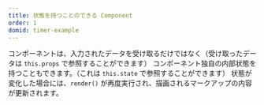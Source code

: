 ```yaml
---
title: 状態を持つことのできる Component
order: 1
domid: timer-example
---
```


コンポーネントは、入力されたデータを受け取るだけではなく（受け取ったデータは `this.props` で参照することができます）
コンポーネント独自の内部状態を持つこともできます。（これは `this.state` で参照することができます）
状態が変化した場合には、`render()` が再度実行され、描画されるマークアップの内容が更新されます。
